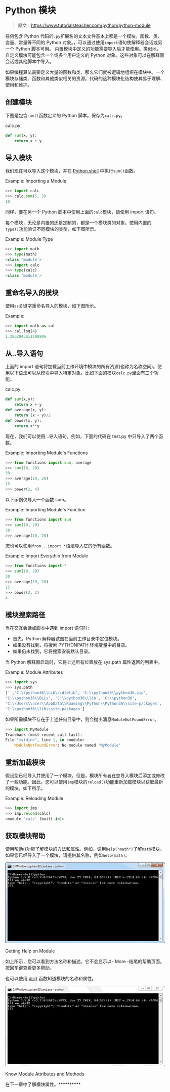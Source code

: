 # Python 模块

> 原文：<https://www.tutorialsteacher.com/python/python-module>

任何包含 Python 代码的`.py`扩展名的文本文件基本上都是一个模块。函数、类、变量、常量等不同的 Python 对象。，可以通过使用`import`语句使解释器会话或另一个 Python 脚本可用。 内置模块中定义的功能需要导入后才能使用。类似地，自定义模块可能包含一个或多个用户定义的 Python 对象。这些对象可以在解释器会话或其他脚本中导入。

如果编程算法需要定义大量的函数和类，那么它们就被逻辑地组织在模块中。一个模块存储类、函数和其他类似相关的资源。代码的这种模块化结构使其易于理解、使用和维护。

## 创建模块

下图是包含`sum()`函数定义的 Python 脚本。保存为`calc.py`。

calc.py 

```py
def sum(x, y):
    return x + y 
```

## 导入模块

我们现在可以导入这个模块，并在 [Python shell](/python/python-interective-shell) 中执行`sum()`函数。

Example: Importing a Module 

```py
>>> import calc 
>>> calc.sum(5, 5) 
10 
```

同样，要在另一个 Python 脚本中使用上面的`calc`模块，请使用 import 语句。

每个模块，无论是内置的还是定制的，都是一个模块类的对象。使用内置的`type()`功能验证不同模块的类型，如下图所示。

Example: Module Type 

```py
>>> import math
>>> type(math)
<class 'module'>
>>> import calc
>>> type(calc)
<class 'module'> 
```

## 重命名导入的模块

使用`as`关键字重命名导入的模块，如下图所示。

Example: 

```py
>>> import math as cal
>>> cal.log(4)
1.3862943611198906 
```

## 从..导入语句

上面的 import 语句将加载当前工作环境中模块的所有资源(也称为名称空间)。使用以下语法可以从模块中导入特定对象。比如下面的模块`calc.py`里面有三个功能。

calc.py 

```py
def sum(x,y):
    return x + y
def average(x, y):
    return (x + y)/2
def power(x, y):
    return x**y 
```

现在，我们可以使用...导入语句。例如，下面的代码在 test.py 中只导入了两个函数。

Example: Importing Module's Functions 

```py
>>> from functions import sum, average
>>> sum(10, 20)
30
>>> average(10, 20)
15
>>> power(2, 4) 
```

以下示例仅导入一个函数 sum。

Example: Importing Module's Function 

```py
>>> from functions import sum
>>> sum(10, 20)
30
>>> average(10, 20) 
```

您也可以使用`from...import *`语法导入它的所有函数。

Example: Import Everythin from Module 

```py
>>> from functions import *
>>> sum(10, 20)
30
>>> average(10, 20)
15
>>> power(2, 2)
4 
```

## 模块搜索路径

当在交互会话或脚本中遇到 import 语句时:

*   首先，Python 解释器试图在当前工作目录中定位模块。
*   如果没有找到，将搜索 PYTHONPATH 环境变量中的目录。
*   如果仍未找到，它将搜索安装默认目录。

当 Python 解释器启动时，它将上述所有位置放在 sys.path 属性返回的列表中。

Example: Module Attributes 

```py
>>> import sys
>>> sys.path
['','C:\\python36\\Lib\\idlelib', 'C:\\python36\\python36.zip', 
'C:\\python36\\DLLs', 'C:\\python36\\lib', 'C:\\python36', 
'C:\\Users\\acer\\AppData\\Roaming\\Python\\Python36\\site-packages', 
'C:\\python36\\lib\\site-packages'] 
```

如果所需模块不存在于上述任何目录中，则会抛出消息`ModuleNotFoundError`。

```py
>>> import MyModule
Traceback (most recent call last): 
File "<stdin>", line 1, in <module>
    ModuleNotFoundError: No module named 'MyModule' 
```

## 重新加载模块

假设您已经导入并使用了一个模块。但是，模块所有者在您导入模块后添加或修改了一些功能。因此，您可以使用`imp`模块的`reload()`功能重新加载模块以获取最新的模块，如下所示。

Example: Reloading Module 

```py
>>> import imp
>>> imp.reload(calc)
<module 'calc' (built-in)> 
```

## 获取模块帮助

使用[帮助()](/python/help-method)功能了解模块的方法和属性。例如，调用`help("math")`了解`math`模块。 如果您已经导入了一个模块，请提供其名称，例如`help(math)`。

![Getting Help on Module](img/a0b771a87055f6f61a493e2c96e30827.png) 

Getting Help on Module



如上所示，您可以看到方法名称和描述。它不会显示以- More -结尾的帮助页面。按回车键查看更多帮助。

也可以使用 [dir()](/python/dir-method) 函数知道模块的名称和属性。

![Know Module Attributes and Methods](img/ccbf6f387ec7a43cc97c8f43c06d0edf.png) 

Know Module Attributes and Methods



在下一章中了解模块属性。**********